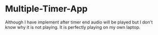 # Multiple-Timer-App
Although I have implement after timer end audio will be played but I don't know why it is not playing. It is perfectly playing on my own laptop.
